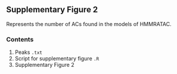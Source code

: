 ## Supplementary Figure 2
Represents the number of ACs found in the models of HMMRATAC. 

### Contents
1. Peaks `.txt`
2. Script for supplementary figure `.R`
3. Supplementary Figure 2
